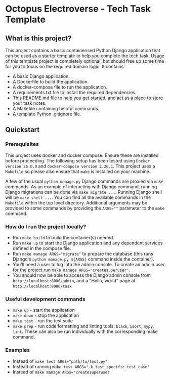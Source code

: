 # Octopus Electroverse - Tech Task Template

## What is this project?
This project contains a basic containerised Python Django application that can be used as a starter
template to help you complete the tech task. 
Usage of this template project is completely optional, but should free up some time for
you to focus on the required domain logic.
It contains:
- A basic Django application.
- A Dockerfile to build the application.
- A docker-compose file to run the application.
- A requirements.txt file to install the required dependencies.
- This README.md file to help you get started, and act as a place to store your task notes.
- A Makefile containing helpful commands.
- A template Python .gitignore file.

## Quickstart
### Prerequisites
This project uses docker and docker compose. Ensure these are installed before
proceeding. The following setup has been tested using `Docker version 26.0.0`
and `docker-compose version 2.26.1`. This project uses a `Makefile` so 
please also ensure that `make` is installed on your machine.

A few of the usual `python manage.py` Django commands are proxied via `make` commands.
As an example of interacting with Django command, running Django migrations can be done via `make migrate ...`. Running Django shell will be `make shell ...`. 
You can find all the available commands in the `Makefile` within the top level directory.
Additional arguments may be provided to some commands by providing the `ARGS=""` parameter to the `make` command.

### How do I run the project locally?
* Run `make build` to build the container(s) needed. 
* Run `make up` to start the Django application and any dependent services defined in the compose file. 
* Run `make manage ARGS="migrate"` to prepare the database (this runs Django's `python manage.py ${ARGS}` command inside the container).
* You'll need a user to log into the admin console. To create an admin user for the project run `make manage ARGS="createsuperuser"`.
* You should now be able to access the Django admin console from `http://localhost:8000/admin`, and a "Hello, world" page at `http://localhost:8000/task`

### Useful development commands
 - `make up` - start the application
 - `make down` - stop the application
 - `make test` - run the test suite
 - `make prep` - run code formatting and linting tools: `black`, `isort`, `mypy`, `lint`. These can also be run individually with the corresponding make command.

### Examples
- Instead of `make test ARGS="path/to/test.py"`
- Instead of running `make test ARGS="-k test_specific_test_case"`
- Instead of `make manage ARGS="createsuperuser`
